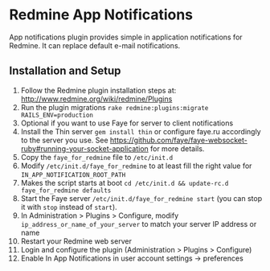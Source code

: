# Redmine App Notifications

App notifications plugin provides simple in application notifications for Redmine. It can replace default e-mail notifications.

## Installation and Setup

1. Follow the Redmine plugin installation steps at: http://www.redmine.org/wiki/redmine/Plugins
2. Run the plugin migrations `rake redmine:plugins:migrate RAILS_ENV=production`
3. Optional if you want to use Faye for server to client notifications
  1. Install the Thin server `gem install thin` or configure faye.ru accordingly to the server you use. See https://github.com/faye/faye-websocket-ruby#running-your-socket-application for more details.
  2. Copy the `faye_for_redmine` file to `/etc/init.d`
  3. Modify `/etc/init.d/faye_for_redmine` to at least fill the right value for `IN_APP_NOTIFICATION_ROOT_PATH`
  4. Makes the script starts at boot `cd /etc/init.d && update-rc.d faye_for_redmine defaults`
  2. Start the Faye server `/etc/init.d/faye_for_redmine start` (you can stop it with `stop` instead of `start`).
  3. In Administration > Plugins > Configure, modify `ip_address_or_name_of_your_server` to match your server IP address or name
4. Restart your Redmine web server
5. Login and configure the plugin (Administration > Plugins > Configure)
6. Enable In App Notifications in user account settings -> preferences
